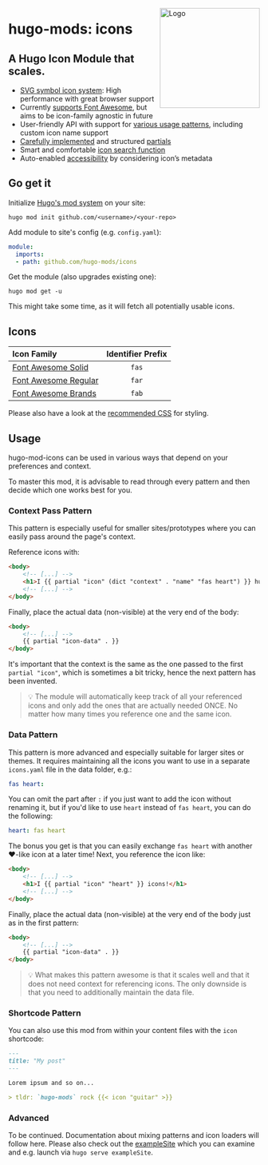 <a href="https://git.io/🪅"><img alt="Logo" align="right" width="200" src="https://raw.githubusercontent.com/hugo-mods/icons/main/.github/logo.png"></a>

# hugo-mods: icons
## A Hugo Icon Module that scales.

- [SVG symbol icon system](https://css-tricks.com/svg-symbol-good-choice-icons/): High performance with great browser support 
- Currently [supports Font Awesome](#icons), but aims to be icon-family agnostic in future 
- User-friendly API with support for [various usage patterns](#usage), including custom icon name support
- [Carefully implemented](https://kdevo.medium.com/-7c0acb90eeec#341e) and structured [partials](./layouts/partials)
- Smart and comfortable [icon search function](https://kdevo.medium.com/-7c0acb90eeec#341e) 
- Auto-enabled [accessibility](https://css-tricks.com/svg-symbol-good-choice-icons/#why-symbol-is-better-for-icons) by considering icon’s metadata

## Go get it

Initialize [Hugo's mod system](https://gohugo.io/hugo-modules/) on your site:

`hugo mod init github.com/<username>/<your-repo>`

Add module to site's config (e.g. `config.yaml`):

```yaml
module:
  imports:
  - path: github.com/hugo-mods/icons
```

Get the module (also upgrades existing one):

`hugo mod get -u`

This might take some time, as it will fetch all potentially usable icons.

## Icons

| Icon Family                        | Identifier Prefix        |
|:-----------------------------------|:------------------------:|
| [Font Awesome Solid][fas]          | `fas`                    |
| [Font Awesome Regular][far]        | `far`                    |
| [Font Awesome Brands][fab]         | `fab`                    |

Please also have a look at the [recommended CSS](assets/mod-icons/style.css) for styling.

## Usage 

hugo-mod-icons can be used in various ways that depend on your preferences and context.

To master this mod, it is advisable to read through every pattern and then decide which one works best for you.

### Context Pass Pattern

This pattern is especially useful for smaller sites/prototypes where you can easily pass around the page's context.

Reference icons with:

```html
<body>
    <!-- [...] -->
    <h1>I {{ partial "icon" (dict "context" . "name" "fas heart") }} hugo-mod-icons!</h1>
    <!-- [...] -->
</body>
```

Finally, place the actual data (non-visible) at the very end of the body:

```html
<body>
    <!-- [...] -->
    {{ partial "icon-data" . }}
</body>
```

It's important that the context is the same as the one passed to the first `partial "icon"`, 
which is sometimes a bit tricky, hence the next pattern has been invented.

> :bulb: The module will automatically keep track of all your referenced icons and only add the ones that are actually needed ONCE. No matter how many times you reference one and the same icon.

### Data Pattern

This pattern is more advanced and especially suitable for larger sites or themes. It requires maintaining all the icons you want to use in a separate `icons.yaml` file in the data folder, e.g.:

```yaml
fas heart:
```

You can omit the part after `:` if you just want to add the icon without renaming it,
but if you'd like to use `heart` instead of `fas heart`, you can do the following:

```yaml
heart: fas heart
```

The bonus you get is that you can easily exchange `fas heart` with another :heart:-like icon at a later time!
Next, you reference the icon like:

```html
<body>
    <!-- [...] -->
    <h1>I {{ partial "icon" "heart" }} icons!</h1>
    <!-- [...] -->
</body>
```

Finally, place the actual data (non-visible) at the very end of the body just as in the first pattern:

```html
<body>
    <!-- [...] -->
    {{ partial "icon-data" . }}
</body>
```

> :bulb: What makes this pattern awesome is that it scales well and that it does not need context for referencing icons. The only downside is that you need to additionally maintain the data file.


### Shortcode Pattern

You can also use this mod from within your content files with the `icon` shortcode:

```markdown
---
title: "My post"
---

Lorem ipsum and so on...

> tldr: `hugo-mods` rock {{< icon "guitar" >}}
```

### Advanced

To be continued. Documentation about mixing patterns and icon loaders will follow here.
Please also check out the [exampleSite](./exampleSite) which you can examine and e.g.
launch via `hugo serve exampleSite`.

[fab]: https://github.com/FortAwesome/Font-Awesome/tree/5.15.3/svgs/brands
[fas]: https://github.com/FortAwesome/Font-Awesome/tree/5.15.3/svgs/solid
[far]: https://github.com/FortAwesome/Font-Awesome/tree/5.15.3/svgs/regular
